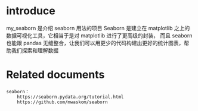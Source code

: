 # introduce

my_seaborn 是介绍 seaborn 用法的项目
Seaborn 是建立在 matplotlib 之上的数据可视化工具，它相当于是对 matplotlib 进行了更高级的封装，
而且 seaborn 也能跟 pandas 无缝整合，让我们可以用更少的代码构建出更好的统计图表，帮助我们探索和理解数据

# Related documents

    seaborn：
        https://seaborn.pydata.org/tutorial.html
        https://github.com/mwaskom/seaborn
